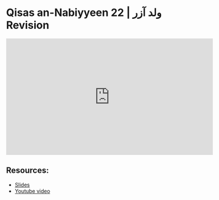 # Qisas an-Nabiyyeen 22 | ولد آزر  Revision

<iframe width="560" height="315" src="https://www.youtube-nocookie.com/embed/DHdaud1zEtg?start=0" frameborder="0" allow="accelerometer; autoplay; encrypted-media; gyroscope; picture-in-picture" allowfullscreen="allowfullscreen"></iframe><BR>



## Resources:
- [Slides](https://github.com/arshare/resources_balagha_pdfs)
- [Youtube video](DHdaud1zEtg)
